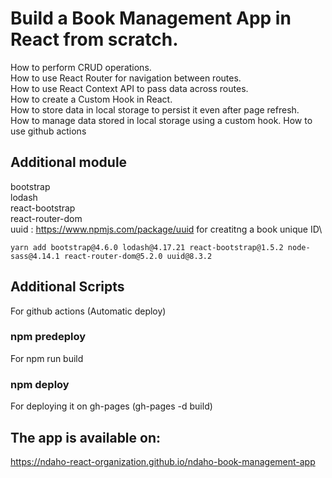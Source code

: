 # Build a Book Management App in React from scratch.

How to perform CRUD operations.\
How to use React Router for navigation between routes.\
How to use React Context API to pass data across routes.\
How to create a Custom Hook in React.\
How to store data in local storage to persist it even after page refresh.\
How to manage data stored in local storage using a custom hook.
How to use github actions

## Additional module
bootstrap\
lodash\
react-bootstrap\
react-router-dom\
uuid : https://www.npmjs.com/package/uuid for creatitng a book unique ID\

`yarn add bootstrap@4.6.0 lodash@4.17.21 react-bootstrap@1.5.2 node-sass@4.14.1 react-router-dom@5.2.0 uuid@8.3.2`

## Additional  Scripts 
For github actions (Automatic deploy)

### npm predeploy
For npm run build

### npm deploy
For deploying it on gh-pages (gh-pages -d build)

## The app is available on:
https://ndaho-react-organization.github.io/ndaho-book-management-app

